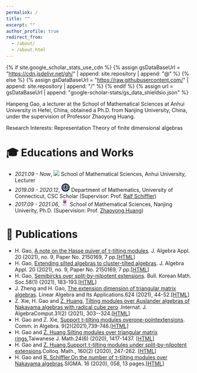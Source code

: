 ```yaml
---
permalink: /
title: ""
excerpt: ""
author_profile: true
redirect_from: 
  - /about/
  - /about.html
---
```


{% if site.google_scholar_stats_use_cdn %}
{% assign gsDataBaseUrl = "https://cdn.jsdelivr.net/gh/" | append: site.repository | append: "@" %}
{% else %}
{% assign gsDataBaseUrl = "https://raw.githubusercontent.com/" | append: site.repository | append: "/" %}
{% endif %}
{% assign url = gsDataBaseUrl | append: "google-scholar-stats/gs_data_shieldsio.json" %}

<span class='anchor' id='about-me'></span>

Hanpeng Gao, a lecturer at the School of Mathematical Sciences at Anhui University in Hefei, China, obtained a Ph.D. from Nanjing University, China, under the supervision of Professor Zhaoyong Huang.

Research Interests: Representation Theory of finite dimensional algebras

# 🎓 Educations and Works
- *2021.09 - Now*, <a href="https://www.ahu.edu.cn/"><img class="svg" src="/images/ahu_logo.png" width="23pt"></a> School of Mathematical Sciences, Anhui University, Lecturer
- *2019.09 - 2020.12*, <a href="https://www.uconn.edu/"><img class="svg" src="/images/uconn.png" width="23pt"></a> Department of Mathematics, University of Connecticut, CSC Scholar (Supervisor: Prof. [Ralf Schiffler](https://schiffler.math.uconn.edu/#))
- *2017.09 - 2021.06*, <a href="https://www.nju.edu.cn/"><img class="svg" src="/images/nju.png" width="20pt"></a> School of Mathematical Sciences, Nanjing Univerity, Ph.D. (Supervision: Prof. [Zhaoyong Huang](http://maths.nju.edu.cn/~huangzy/))
 

# 📝 Publications 
- H. Gao, [A note on the Hasse quiver of τ-tilting modules](/pdf/AnoteontheHasse.pdf). J. Algebra Appl. 20 (2021), no. 9, Paper No. 2150169, 7 pp.[[HTML]](https://doi.org/10.1142/S0219498822500037)
- H. Gao, [Extending silted algebras to cluster-tilted algebras](/pdf/Extendingsiltedalgebras.pdf). J. Algebra Appl. 20 (2021), no. 9, Paper No. 2150169, 7 pp.[[HTML]](https://doi.org/10.1142/S0219498821501693)
- H. Gao, [Semibircks over split-by-nilpotent extensions](/pdf/2021-7.pdf). Bull. Korean Math. Soc.58(1) (2021), 183-193.[[HTML]](https://doi.org/10.4134/BKMS.b200189)
- J. Zheng and  H. Gao,  [The extension dimension of triangular matrix algebras](/pdf/2021-4.pdf). Linear Algebra and Its Applications.624 (2021), 44-52.[[HTML]](https://doi.org/10.1016/j.laa.2021.04.002)
- Z. Xie, H. Gao and [Z. Huang](http://maths.nju.edu.cn/~huangzy/), [Tilting modules over Auslander algebras of Nakayama algebras with radical cube zero](/pdf/2021-5.pdf) .Internat. J. AlgebraComput.31(2) (2021), 303--324.[[HTML]](https://doi.org/10.1142/S0218196721500168)
- H. Gao and Z. Xie, [Support τ-tilting modules overone-pointextensions](/pdf/2021-3.pdf). Comm. in  Algebra. 9(2)(2021),739-746.[[HTML]](https://doi.org/10.1080/00927872.2020.1817470)
- H. Gao and [Z. Huang](http://maths.nju.edu.cn/~huangzy/),[Silting modules over triangular matrix rings](/pdf/2020-2.pdf),Taiwanese J. Math.24(6) (2020), 1417-1437.
[[HTML]](https://doi.org/10.11650/tjm/200204)
- H. Gao and [Z. Huang](http://maths.nju.edu.cn/~huangzy/),[Support τ-tilting modules under split-by-nilpotent extensions](/pdf/2020-1.pdf).Colloq. Math., 160(2) (2020), 247-262.
[[HTML]](https://doi.org/10.4064/cm7774-3-2019)
- H. Gao and [R. Schiffler](https://schiffler.math.uconn.edu/#),[On the number of τ-tilting modules over Nakayama algebras](/pdf/2020-0.pdf).SIGMA. 16 (2020), 058, 13 pages.[[HTML]](  https://doi.org/10.3842/SIGMA.2020.058)




 
